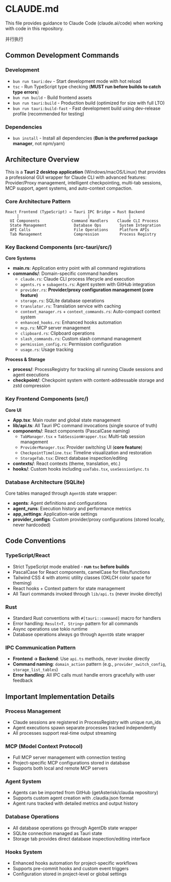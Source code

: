# CLAUDE.md

This file provides guidance to Claude Code (claude.ai/code) when working with code in this repository.

并行执行

## Common Development Commands

### Development
- `bun run tauri:dev` - Start development mode with hot reload
- `tsc` - Run TypeScript type checking (**MUST run before builds to catch type errors**)
- `bun run build` - Build frontend assets
- `bun run tauri:build` - Production build (optimized for size with full LTO)
- `bun run tauri:build-fast` - Fast development build using dev-release profile (recommended for testing)

### Dependencies
- `bun install` - Install all dependencies (**Bun is the preferred package manager**, not npm/yarn)

## Architecture Overview

This is a **Tauri 2 desktop application** (Windows/macOS/Linux) that provides a professional GUI wrapper for Claude CLI with advanced features: Provider/Proxy management, intelligent checkpointing, multi-tab sessions, MCP support, agent systems, and auto-context compaction.

### Core Architecture Pattern
```
React Frontend (TypeScript) ↔ Tauri IPC Bridge ↔ Rust Backend
     │                              │                 │
  UI Components              Command Handlers    Claude CLI Process
  State Management            Database Ops        System Integration
  API Calls                   File Operations     Platform APIs
  Tab Management              Compression         Process Registry
```

### Key Backend Components (src-tauri/src/)

**Core Systems**
- **main.rs**: Application entry point with all command registrations
- **commands/**: Domain-specific command handlers
  - `claude.rs`: Claude CLI process lifecycle and execution
  - `agents.rs` + `subagents.rs`: Agent system with GitHub integration
  - `provider.rs`: **Provider/proxy configuration management (core feature)**
  - `storage.rs`: SQLite database operations
  - `translator.rs`: Translation service with caching
  - `context_manager.rs` + `context_commands.rs`: Auto-compact context system
  - `enhanced_hooks.rs`: Enhanced hooks automation
  - `mcp.rs`: MCP server management
  - `clipboard.rs`: Clipboard operations
  - `slash_commands.rs`: Custom slash command management
  - `permission_config.rs`: Permission configuration
  - `usage.rs`: Usage tracking

**Process & Storage**
- **process/**: ProcessRegistry for tracking all running Claude sessions and agent executions
- **checkpoint/**: Checkpoint system with content-addressable storage and zstd compression

### Key Frontend Components (src/)

**Core UI**
- **App.tsx**: Main router and global state management
- **lib/api.ts**: All Tauri IPC command invocations (single source of truth)
- **components/**: React components (PascalCase naming)
  - `TabManager.tsx` + `TabSessionWrapper.tsx`: Multi-tab session management
  - `ProviderManager.tsx`: Provider switching UI (**core feature**)
  - `CheckpointTimeline.tsx`: Timeline visualization and restoration
  - `StorageTab.tsx`: Direct database inspection/editing
- **contexts/**: React contexts (theme, translation, etc.)
- **hooks/**: Custom hooks including `useTabs.tsx`, `useSessionSync.ts`

### Database Architecture (SQLite)
Core tables managed through `AgentDb` state wrapper:
- **agents**: Agent definitions and configurations
- **agent_runs**: Execution history and performance metrics
- **app_settings**: Application-wide settings
- **provider_configs**: Custom provider/proxy configurations (stored locally, never hardcoded)

## Code Conventions

### TypeScript/React
- Strict TypeScript mode enabled - **run `tsc` before builds**
- PascalCase for React components, camelCase for files/functions
- Tailwind CSS 4 with atomic utility classes (OKLCH color space for theming)
- React hooks + Context pattern for state management
- All Tauri commands invoked through `lib/api.ts` (never invoke directly)

### Rust
- Standard Rust conventions with `#[tauri::command]` macro for handlers
- Error handling: `Result<T, String>` pattern for all commands
- Async operations use tokio runtime
- Database operations always go through `AgentDb` state wrapper

### IPC Communication Pattern
- **Frontend → Backend**: Use `api.ts` methods, never invoke directly
- **Command naming**: `domain_action` pattern (e.g., `provider_switch_config`, `storage_list_tables`)
- **Error handling**: All IPC calls must handle errors gracefully with user feedback

## Important Implementation Details

### Process Management
- Claude sessions are registered in ProcessRegistry with unique run_ids
- Agent executions spawn separate processes tracked independently
- All processes support real-time output streaming

### MCP (Model Context Protocol)
- Full MCP server management with connection testing
- Project-specific MCP configurations stored in database
- Supports both local and remote MCP servers

### Agent System
- Agents can be imported from GitHub (getAsterisk/claudia repository)
- Supports custom agent creation with .claudia.json format
- Agent runs tracked with detailed metrics and output history

### Database Operations
- All database operations go through AgentDb state wrapper
- SQLite connection managed as Tauri state
- Storage tab provides direct database inspection/editing interface

### Hooks System
- Enhanced hooks automation for project-specific workflows
- Supports pre-commit hooks and custom event triggers
- Configuration stored in project-level or global settings